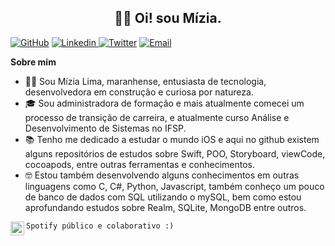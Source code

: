 <h2 align="center"> 🙋‍♀️ Oi! sou Mízia.</h2>
<p align="center">
</p>

[![GitHub](https://img.shields.io/badge/GitHub-100000?style=for-the-badge&logo=github&logoColor=white)](https://github.com/miziaalmeida/miziaalmeida)
[![Linkedin](https://img.shields.io/badge/LinkedIn-0077B5?style=for-the-badge&logo=linkedin&logoColor=white) ](https://www.linkedin.com/in/miziasalima/) 
[![Twitter](https://img.shields.io/badge/Twitter-1DA1F2?style=for-the-badge&logo=twitter&logoColor=white)](https://twitter.com/mizia_alm)
[![Email](https://img.shields.io/badge/-mizia.alima@gmail.com-c14438?style=flat&logo=Gmail&logoColor=white&link=mailto:mizia.alima@gmail.com)](mailto:mizia.alima@gmail.com)

**Sobre mim**

- 💁‍♀️ Sou Mízia Lima, maranhense, entusiasta de tecnologia, desenvolvedora em construção e curiosa por natureza.
- 🎓 Sou administradora de formação e mais atualmente comecei um processo de transição de carreira, e atualmente curso Análise e Desenvolvimento de Sistemas no IFSP.
- 📚 Tenho me dedicado a estudar o mundo iOS e aqui no github existem alguns repositórios de estudos sobre Swift, POO, Storyboard, viewCode, cocoapods, entre outras ferramentas e conhecimentos.
- 🤓 Estou também desenvolvendo alguns conhecimentos em outras linguagens como C, C#, Python, Javascript, também conheço um pouco de banco de dados com SQL utilizando o mySQL, bem como estou aprofundando estudos sobre Realm, SQLite, MongoDB entre outros.


 ```Spotify público e colaborativo :)```
</a>
<a href="https://open.spotify.com/user/12184704325/playlist/6S9yGFjAA0UWyVmga80aO4?si=jTvWSWHYQ6-M0PpVMZjU9g">
  <img align="left" alt="Mízia Lima - Spotify" width="22px" src="https://raw.githubusercontent.com/peterthehan/peterthehan/master/assets/spotify.svg" />
</a>
